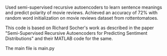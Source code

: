Used semi-supervised recursive autoencoders to learn sentence meanings and predict polarity of movie reviews. Achieved an accuracy of 72% with random word initialization on movie reviews dataset from rottentomatoes.

This code is based on Richard Socher's work as described in the paper "Semi-Supervised Recursive Autoencoders for Predicting Sentiment Distributions" and their MATLAB code for the same.

The main file is main.py

